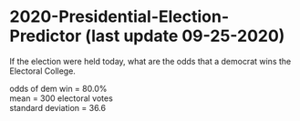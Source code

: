 # 2020-Presidential-Election-Predictor (last update 09-25-2020)
If the election were held today, what are the odds that a democrat wins the Electoral College.

odds of dem win = 80.0%   
mean = 300 electoral votes   
standard deviation = 36.6  
